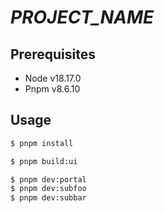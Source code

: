 # _PROJECT_NAME_

## Prerequisites

- Node v18.17.0
- Pnpm v8.6.10

## Usage

```sh
$ pnpm install
```

```sh
$ pnpm build:ui
```

```sh
$ pnpm dev:portal
$ pnpm dev:subfoo
$ pnpm dev:subbar
```
